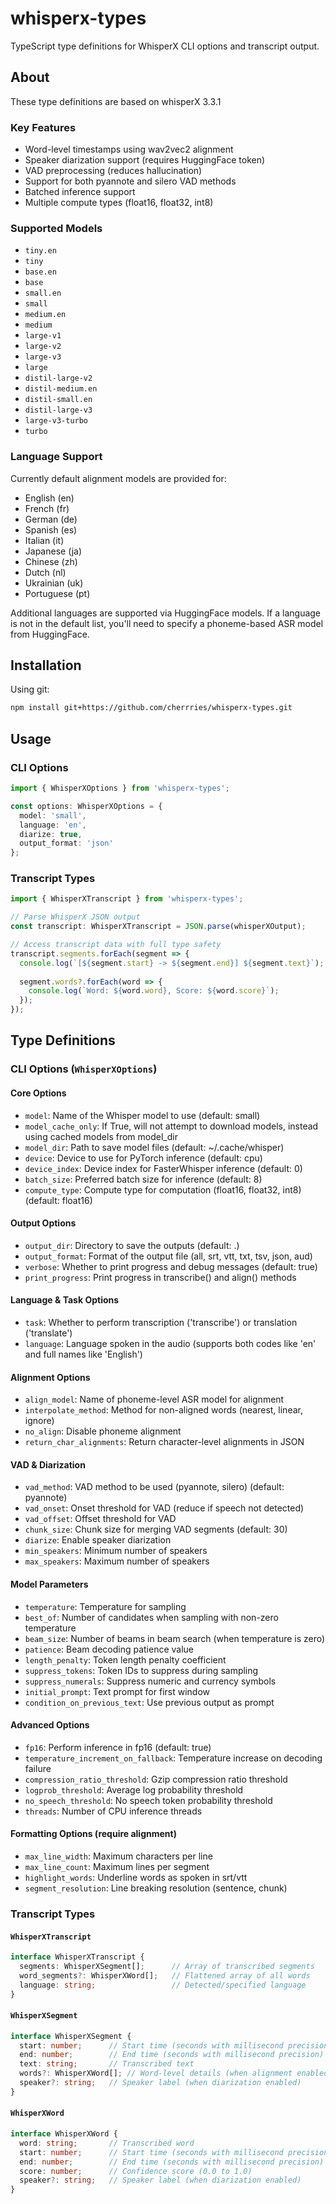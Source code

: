 # whisperx-types

TypeScript type definitions for WhisperX CLI options and transcript output.

## About

These type definitions are based on whisperX 3.3.1 

### Key Features
- Word-level timestamps using wav2vec2 alignment
- Speaker diarization support (requires HuggingFace token)
- VAD preprocessing (reduces hallucination)
- Support for both pyannote and silero VAD methods
- Batched inference support
- Multiple compute types (float16, float32, int8)

### Supported Models
- `tiny.en`
- `tiny`
- `base.en`
- `base`
- `small.en`
- `small`
- `medium.en`
- `medium`
- `large-v1`
- `large-v2`
- `large-v3`
- `large`
- `distil-large-v2`
- `distil-medium.en`
- `distil-small.en`
- `distil-large-v3`
- `large-v3-turbo`
- `turbo`

### Language Support
Currently default alignment models are provided for:
- English (en)
- French (fr)
- German (de)
- Spanish (es)
- Italian (it)
- Japanese (ja)
- Chinese (zh)
- Dutch (nl)
- Ukrainian (uk)
- Portuguese (pt)

Additional languages are supported via HuggingFace models. If a language is not in the default list, you'll need to specify a phoneme-based ASR model from HuggingFace.

## Installation

Using git:
```bash
npm install git+https://github.com/cherrries/whisperx-types.git
```

## Usage

### CLI Options

```typescript
import { WhisperXOptions } from 'whisperx-types';

const options: WhisperXOptions = {
  model: 'small',
  language: 'en',
  diarize: true,
  output_format: 'json'
};
```

### Transcript Types

```typescript
import { WhisperXTranscript } from 'whisperx-types';

// Parse WhisperX JSON output
const transcript: WhisperXTranscript = JSON.parse(whisperXOutput);

// Access transcript data with full type safety
transcript.segments.forEach(segment => {
  console.log(`[${segment.start} -> ${segment.end}] ${segment.text}`);
  
  segment.words?.forEach(word => {
    console.log(`Word: ${word.word}, Score: ${word.score}`);
  });
});
```

## Type Definitions

### CLI Options (`WhisperXOptions`)

#### Core Options
- `model`: Name of the Whisper model to use (default: small)
- `model_cache_only`: If True, will not attempt to download models, instead using cached models from model_dir
- `model_dir`: Path to save model files (default: ~/.cache/whisper)
- `device`: Device to use for PyTorch inference (default: cpu)
- `device_index`: Device index for FasterWhisper inference (default: 0)
- `batch_size`: Preferred batch size for inference (default: 8)
- `compute_type`: Compute type for computation (float16, float32, int8) (default: float16)

#### Output Options
- `output_dir`: Directory to save the outputs (default: .)
- `output_format`: Format of the output file (all, srt, vtt, txt, tsv, json, aud)
- `verbose`: Whether to print progress and debug messages (default: true)
- `print_progress`: Print progress in transcribe() and align() methods

#### Language & Task Options
- `task`: Whether to perform transcription ('transcribe') or translation ('translate')
- `language`: Language spoken in the audio (supports both codes like 'en' and full names like 'English')

#### Alignment Options
- `align_model`: Name of phoneme-level ASR model for alignment
- `interpolate_method`: Method for non-aligned words (nearest, linear, ignore)
- `no_align`: Disable phoneme alignment
- `return_char_alignments`: Return character-level alignments in JSON

#### VAD & Diarization
- `vad_method`: VAD method to be used (pyannote, silero) (default: pyannote)
- `vad_onset`: Onset threshold for VAD (reduce if speech not detected)
- `vad_offset`: Offset threshold for VAD
- `chunk_size`: Chunk size for merging VAD segments (default: 30)
- `diarize`: Enable speaker diarization
- `min_speakers`: Minimum number of speakers
- `max_speakers`: Maximum number of speakers

#### Model Parameters
- `temperature`: Temperature for sampling
- `best_of`: Number of candidates when sampling with non-zero temperature
- `beam_size`: Number of beams in beam search (when temperature is zero)
- `patience`: Beam decoding patience value
- `length_penalty`: Token length penalty coefficient
- `suppress_tokens`: Token IDs to suppress during sampling
- `suppress_numerals`: Suppress numeric and currency symbols
- `initial_prompt`: Text prompt for first window
- `condition_on_previous_text`: Use previous output as prompt

#### Advanced Options
- `fp16`: Perform inference in fp16 (default: true)
- `temperature_increment_on_fallback`: Temperature increase on decoding failure
- `compression_ratio_threshold`: Gzip compression ratio threshold
- `logprob_threshold`: Average log probability threshold
- `no_speech_threshold`: No speech token probability threshold
- `threads`: Number of CPU inference threads

#### Formatting Options (require alignment)
- `max_line_width`: Maximum characters per line
- `max_line_count`: Maximum lines per segment
- `highlight_words`: Underline words as spoken in srt/vtt
- `segment_resolution`: Line breaking resolution (sentence, chunk)

### Transcript Types

#### `WhisperXTranscript`
```typescript
interface WhisperXTranscript {
  segments: WhisperXSegment[];      // Array of transcribed segments
  word_segments?: WhisperXWord[];   // Flattened array of all words
  language: string;                 // Detected/specified language
}
```

#### `WhisperXSegment`
```typescript
interface WhisperXSegment {
  start: number;      // Start time (seconds with millisecond precision, e.g., 1.234)
  end: number;        // End time (seconds with millisecond precision)
  text: string;       // Transcribed text
  words?: WhisperXWord[]; // Word-level details (when alignment enabled)
  speaker?: string;   // Speaker label (when diarization enabled)
}
```

#### `WhisperXWord`
```typescript
interface WhisperXWord {
  word: string;       // Transcribed word
  start: number;      // Start time (seconds with millisecond precision)
  end: number;        // End time (seconds with millisecond precision)
  score: number;      // Confidence score (0.0 to 1.0)
  speaker?: string;   // Speaker label (when diarization enabled)
}
```